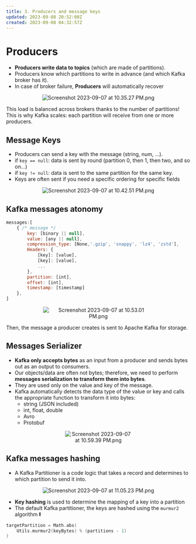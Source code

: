 ```yaml
---
title: 3. Producers and message keys
updated: 2023-09-08 20:52:00Z
created: 2023-09-08 04:32:57Z
---
```


# Producers

-   **Producers write data to topics** (which are made of partitions).
-   Producers know which partitions to write in advance (and which Kafka broker has it).
-   In case of broker failure, **Producers** will automatically recover
<center style="padding: 0 15%;">

![Screenshot 2023-09-07 at 10.35.27 PM.png](../_resources/Screenshot%202023-09-07%20at%2010.35.27%20PM.png)

</center>

This load is balanced across brokers thanks to the number of partitions! This is why Kafka scales: each partition will receive from one or more producers.

## Message Keys

-   Producers can send a key with the message (string, num, ...).
-   if `key == null`: data is sent by round (partition 0, then 1, then two, and so on...)
-   if `key != null`: data is sent to the same partition for the same key.
-   Keys are often sent if you need a specific ordering for specific fields

<center style="padding: 0 15%;">

![Screenshot 2023-09-07 at 10.42.51 PM.png](../_resources/Screenshot%202023-09-07%20at%2010.42.51%20PM.png)

</center>

## Kafka messages atonomy

```js
messages:[
	{ /* message */
		key: [binary || null],
		value: [any || null],
		compression_type: [None,'.gzip', 'snappy', 'lz4', 'zstd'],
		Headers: {
			[key]: [value],
			[key]: [value],
			...
		},
		partition: [int],
		offset: [int],
		timestamp: [timestamp]
	},
]
```

<center style="padding: 0 20%;">

![Screenshot 2023-09-07 at 10.53.01 PM.png](../_resources/Screenshot%202023-09-07%20at%2010.53.01%20PM.png)

</center>

Then, the message a producer creates is sent to Apache Kafka for storage.

## Messages Serializer

-   **Kafka only accepts bytes** as an input from a producer and sends bytes out as an output to consumers.
-   Our objects/data are often not bytes; therefore, we need to perform **messages serialization to transform them into bytes**.
-   They are used only on the value and key of the message.
-   Kafka automatically detects the data type of the value or key and calls the appropriate function to transform it into bytes:
    -   string (JSON included)
    -   int, float, double
    -   Avro
    -   Protobuf

<center style="padding: 0 32%;">

![Screenshot 2023-09-07 at 10.59.39 PM.png](../_resources/Screenshot%202023-09-07%20at%2010.59.39%20PM.png)

</center>

## Kafka messages hashing

-   A Kafka Partitioner is a code logic that takes a record and determines to which partition to send it into.

<center style="padding: 0 10%;">

![Screenshot 2023-09-07 at 11.05.23 PM.png](../_resources/Screenshot%202023-09-07%20at%2011.05.23%20PM.png)

</center>

-   **Key hashing** is used to determine the mapping of a key into a partition
-   The default Kafka partitioner, the keys are hashed using the `murmur2` algorithm ⏬️

```c++
targetPartition = Math.abs(
	Utils.murmur2(keyBytes) % (partitions - 1)
)
```
